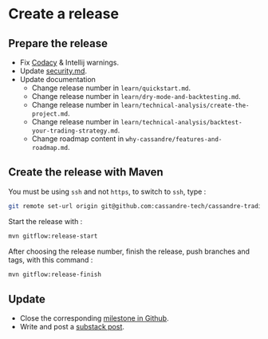# Create a release

## Prepare the release
* Fix [Codacy](https://app.codacy.com/gh/cassandre-tech/cassandre-trading-bot/issues) & Intellij warnings.
* Update [security.md](https://github.com/cassandre-tech/cassandre-trading-bot/blob/development/SECURITY.md).
* Update documentation
  * Change release number in `learn/quickstart.md`.
  * Change release number in `learn/dry-mode-and-backtesting.md`.
  * Change release number in `learn/technical-analysis/create-the-project.md`.
  * Change release number in `learn/technical-analysis/backtest-your-trading-strategy.md`.
  * Change roadmap content in `why-cassandre/features-and-roadmap.md`.

## Create the release with Maven
You must be using `ssh` and not `https`, to switch to `ssh`, type : 
```bash
git remote set-url origin git@github.com:cassandre-tech/cassandre-trading-bot.git
```

Start the release with :
```bash
mvn gitflow:release-start
```

After choosing the release number, finish the release, push branches and tags, with this command :
```bash
mvn gitflow:release-finish
```

## Update
* Close the corresponding [milestone in Github](https://github.com/cassandre-tech/cassandre-trading-bot/milestones).
* Write and post a [substack post](https://cassandre.substack.com/publish?utm_source=menu).
